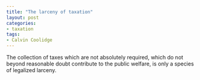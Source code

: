 ```yaml
---
title: "The larceny of taxation"
layout: post
categories:
- taxation
tags:
- Calvin Coolidge
---
```


The collection of taxes which are not absolutely required, which do not beyond reasonable doubt contribute to the public welfare, is only a species of legalized larceny.